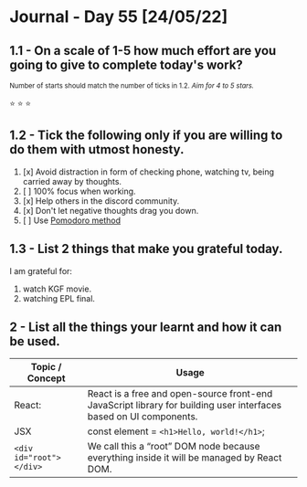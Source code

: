 # Journal - Day 55 [24/05/22]

<!-- ctrl + k v - to preview the .md file  -->

## 1.1 - On a scale of 1-5 how much effort are you going to give to complete today's work?

<small>Number of starts should match the number of ticks in <a>1.2.</a> _Aim for 4 to 5 stars._</small>

<!-- if the :star: emoji doesn't appear in the preview then add the extension Markdown Emoji by Matt Bierner -->

:star: :star: :star:

## 1.2 - Tick the following only if you are willing to do them with utmost honesty.

<!-- [x] to tick -->

1. [x] Avoid distraction in form of checking phone, watching tv, being carried away by thoughts.
2. [ ] 100% focus when working.
3. [x] Help others in the discord community.
4. [x] Don't let negative thoughts drag you down.
5. [ ] Use [Pomodoro method](https://pomodoro-tracker.com/)

## 1.3 - List 2 things that make you grateful today.

I am grateful for:

1. watch KGF movie.
2. watching EPL final.

## 2 - List all the things your learnt and how it can be used.

<!-- [Example]: git add - can be used to add affected files in the staging area before commit. -->

| Topic / Concept         | Usage                                                                                                             |
| ----------------------- | ----------------------------------------------------------------------------------------------------------------- |
| React:                  | React is a free and open-source front-end JavaScript library for building user interfaces based on UI components. |
| JSX                     | const element = `<h1>Hello, world!</h1>`;                                                                         |
| `<div id="root"></div>` | We call this a “root” DOM node because everything inside it will be managed by React DOM.                         |
